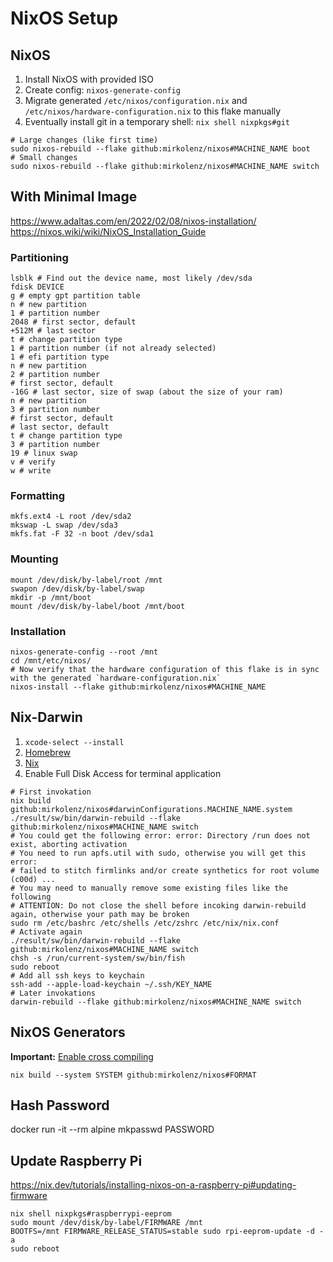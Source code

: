 # NixOS Setup

## NixOS

1. Install NixOS with provided ISO
2. Create config: `nixos-generate-config`
3. Migrate generated `/etc/nixos/configuration.nix` and `/etc/nixos/hardware-configuration.nix` to this flake manually
4. Eventually install git in a temporary shell: `nix shell nixpkgs#git`

```shell
# Large changes (like first time)
sudo nixos-rebuild --flake github:mirkolenz/nixos#MACHINE_NAME boot
# Small changes
sudo nixos-rebuild --flake github:mirkolenz/nixos#MACHINE_NAME switch
```

## With Minimal Image

https://www.adaltas.com/en/2022/02/08/nixos-installation/
https://nixos.wiki/wiki/NixOS_Installation_Guide

### Partitioning

```shell
lsblk # Find out the device name, most likely /dev/sda
fdisk DEVICE
g # empty gpt partition table
n # new partition
1 # partition number
2048 # first sector, default
+512M # last sector
t # change partition type
1 # partition number (if not already selected)
1 # efi partition type
n # new partition
2 # partition number
# first sector, default
-16G # last sector, size of swap (about the size of your ram)
n # new partition
3 # partition number
# first sector, default
# last sector, default
t # change partition type
3 # partition number
19 # linux swap
v # verify
w # write
```

### Formatting

```shell
mkfs.ext4 -L root /dev/sda2
mkswap -L swap /dev/sda3
mkfs.fat -F 32 -n boot /dev/sda1
```

### Mounting

```shell
mount /dev/disk/by-label/root /mnt
swapon /dev/disk/by-label/swap
mkdir -p /mnt/boot
mount /dev/disk/by-label/boot /mnt/boot
```

### Installation

```shell
nixos-generate-config --root /mnt
cd /mnt/etc/nixos/
# Now verify that the hardware configuration of this flake is in sync with the generated `hardware-configuration.nix`
nixos-install --flake github:mirkolenz/nixos#MACHINE_NAME
```

## Nix-Darwin

1. `xcode-select --install`
2. [Homebrew](https://brew.sh)
3. [Nix](https://github.com/DeterminateSystems/nix-installer)
4. Enable Full Disk Access for terminal application

```shell
# First invokation
nix build github:mirkolenz/nixos#darwinConfigurations.MACHINE_NAME.system
./result/sw/bin/darwin-rebuild --flake github:mirkolenz/nixos#MACHINE_NAME switch
# You could get the following error: error: Directory /run does not exist, aborting activation
# You need to run apfs.util with sudo, otherwise you will get this error:
# failed to stitch firmlinks and/or create synthetics for root volume (c00d) ...
# You may need to manually remove some existing files like the following
# ATTENTION: Do not close the shell before incoking darwin-rebuild again, otherwise your path may be broken
sudo rm /etc/bashrc /etc/shells /etc/zshrc /etc/nix/nix.conf
# Activate again
./result/sw/bin/darwin-rebuild --flake github:mirkolenz/nixos#MACHINE_NAME switch
chsh -s /run/current-system/sw/bin/fish
sudo reboot
# Add all ssh keys to keychain
ssh-add --apple-load-keychain ~/.ssh/KEY_NAME
# Later invokations
darwin-rebuild --flake github:mirkolenz/nixos#MACHINE_NAME switch
```

## NixOS Generators

**Important:** [Enable cross compiling](https://github.com/nix-community/nixos-generators#cross-compiling)

```shell
nix build --system SYSTEM github:mirkolenz/nixos#FORMAT
```

## Hash Password

docker run -it --rm alpine mkpasswd PASSWORD

## Update Raspberry Pi

https://nix.dev/tutorials/installing-nixos-on-a-raspberry-pi#updating-firmware

```shell
nix shell nixpkgs#raspberrypi-eeprom
sudo mount /dev/disk/by-label/FIRMWARE /mnt
BOOTFS=/mnt FIRMWARE_RELEASE_STATUS=stable sudo rpi-eeprom-update -d -a
sudo reboot
```
